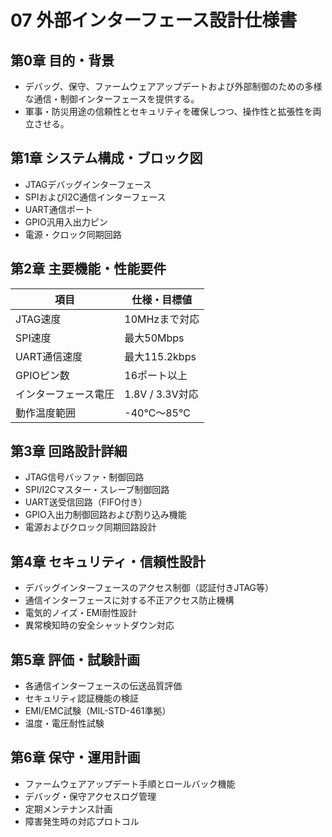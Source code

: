 # 07 外部インターフェース設計仕様書

## 第0章 目的・背景
- デバッグ、保守、ファームウェアアップデートおよび外部制御のための多様な通信・制御インターフェースを提供する。
- 軍事・防災用途の信頼性とセキュリティを確保しつつ、操作性と拡張性を両立させる。

## 第1章 システム構成・ブロック図
- JTAGデバッグインターフェース
- SPIおよびI2C通信インターフェース
- UART通信ポート
- GPIO汎用入出力ピン
- 電源・クロック同期回路

## 第2章 主要機能・性能要件
| 項目                 | 仕様・目標値                          |
|----------------------|-------------------------------------|
| JTAG速度             | 10MHzまで対応                       |
| SPI速度              | 最大50Mbps                         |
| UART通信速度         | 最大115.2kbps                      |
| GPIOピン数           | 16ポート以上                       |
| インターフェース電圧 | 1.8V / 3.3V対応                   |
| 動作温度範囲         | -40℃～85℃                         |

## 第3章 回路設計詳細
- JTAG信号バッファ・制御回路
- SPI/I2Cマスター・スレーブ制御回路
- UART送受信回路（FIFO付き）
- GPIO入出力制御回路および割り込み機能
- 電源およびクロック同期回路設計

## 第4章 セキュリティ・信頼性設計
- デバッグインターフェースのアクセス制御（認証付きJTAG等）
- 通信インターフェースに対する不正アクセス防止機構
- 電気的ノイズ・EMI耐性設計
- 異常検知時の安全シャットダウン対応

## 第5章 評価・試験計画
- 各通信インターフェースの伝送品質評価
- セキュリティ認証機能の検証
- EMI/EMC試験（MIL-STD-461準拠）
- 温度・電圧耐性試験

## 第6章 保守・運用計画
- ファームウェアアップデート手順とロールバック機能
- デバッグ・保守アクセスログ管理
- 定期メンテナンス計画
- 障害発生時の対応プロトコル

